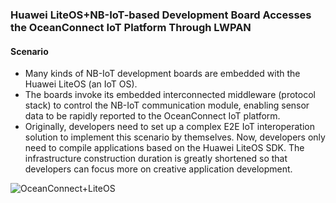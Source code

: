 ### Huawei LiteOS+NB-IoT-based Development Board Accesses the OceanConnect IoT Platform Through LWPAN

#### Scenario

- Many kinds of NB-IoT development boards are embedded with the Huawei LiteOS (an IoT OS). 
- The boards invoke its embedded interconnected middleware (protocol stack) to control the NB-IoT communication module, enabling sensor data to be rapidly reported to the OceanConnect IoT platform. 
- Originally, developers need to set up a complex E2E IoT interoperation solution to implement this scenario by themselves. Now, developers only need to compile applications based on the Huawei LiteOS SDK. The infrastructure construction duration is greatly shortened so that developers can focus more on creative application development. 

![OceanConnect+LiteOS](http://developer.huawei.com/ict/en/hdc/assert/img/iot_1_en.png)
